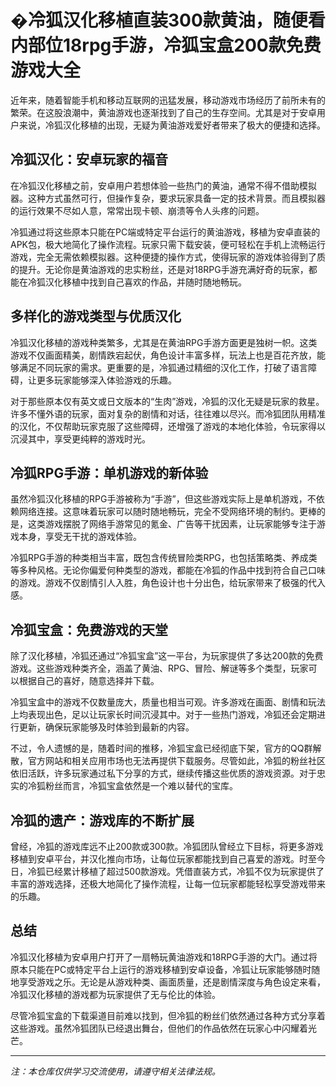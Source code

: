 # �冷狐汉化移植直装300款黄油，随便看内部位18rpg手游，冷狐宝盒200款免费游戏大全

近年来，随着智能手机和移动互联网的迅猛发展，移动游戏市场经历了前所未有的繁荣。在这股浪潮中，黄油游戏也逐渐找到了自己的生存空间。尤其是对于安卓用户来说，冷狐汉化移植的出现，无疑为黄油游戏爱好者带来了极大的便捷和选择。

## 冷狐汉化：安卓玩家的福音

在冷狐汉化移植之前，安卓用户若想体验一些热门的黄油，通常不得不借助模拟器。这种方式虽然可行，但操作复杂，要求玩家具备一定的技术背景。而且模拟器的运行效果不尽如人意，常常出现卡顿、崩溃等令人头疼的问题。

冷狐通过将这些原本只能在PC端或特定平台运行的黄油游戏，移植为安卓直装的APK包，极大地简化了操作流程。玩家只需下载安装，便可轻松在手机上流畅运行游戏，完全无需依赖模拟器。这种便捷的操作方式，使得玩家的游戏体验得到了质的提升。无论你是黄油游戏的忠实粉丝，还是对18RPG手游充满好奇的玩家，都能在冷狐汉化移植中找到自己喜欢的作品，并随时随地畅玩。

## 多样化的游戏类型与优质汉化

冷狐汉化移植的游戏种类繁多，尤其是在黄油RPG手游方面更是独树一帜。这类游戏不仅画面精美，剧情跌宕起伏，角色设计丰富多样，玩法上也是百花齐放，能够满足不同玩家的需求。更重要的是，冷狐通过精细的汉化工作，打破了语言障碍，让更多玩家能够深入体验游戏的乐趣。

对于那些原本仅有英文或日文版本的“生肉”游戏，冷狐的汉化无疑是玩家的救星。许多不懂外语的玩家，面对复杂的剧情和对话，往往难以尽兴。而冷狐团队用精准的汉化，不仅帮助玩家克服了这些障碍，还增强了游戏的本地化体验，令玩家得以沉浸其中，享受更纯粹的游戏时光。

## 冷狐RPG手游：单机游戏的新体验

虽然冷狐汉化移植的RPG手游被称为“手游”，但这些游戏实际上是单机游戏，不依赖网络连接。这意味着玩家可以随时随地畅玩，完全不受网络环境的制约。更棒的是，这类游戏摆脱了网络手游常见的氪金、广告等干扰因素，让玩家能够专注于游戏本身，享受无干扰的游戏体验。

冷狐RPG手游的种类相当丰富，既包含传统冒险类RPG，也包括策略类、养成类等多种风格。无论你偏爱何种类型的游戏，都能在冷狐的作品中找到符合自己口味的游戏。游戏不仅剧情引人入胜，角色设计也十分出色，给玩家带来了极强的代入感。

## 冷狐宝盒：免费游戏的天堂

除了汉化移植，冷狐还通过“冷狐宝盒”这一平台，为玩家提供了多达200款的免费游戏。这些游戏种类齐全，涵盖了黄油、RPG、冒险、解谜等多个类型，玩家可以根据自己的喜好，随意选择并下载。

冷狐宝盒中的游戏不仅数量庞大，质量也相当可观。许多游戏在画面、剧情和玩法上均表现出色，足以让玩家长时间沉浸其中。对于一些热门游戏，冷狐还会定期进行更新，确保玩家能够及时体验到最新的内容。

不过，令人遗憾的是，随着时间的推移，冷狐宝盒已经彻底下架，官方的QQ群解散，官方网站和相关应用市场也无法再提供下载服务。尽管如此，冷狐的粉丝社区依旧活跃，许多玩家通过私下分享的方式，继续传播这些优质的游戏资源。对于忠实的冷狐粉丝而言，冷狐宝盒依然是一个难以替代的宝库。

## 冷狐的遗产：游戏库的不断扩展

曾经，冷狐的游戏库远不止200款或300款。冷狐团队曾经立下目标，将更多游戏移植到安卓平台，并汉化推向市场，让每位玩家都能找到自己喜爱的游戏。时至今日，冷狐已经累计移植了超过500款游戏。凭借直装方式，冷狐不仅为玩家提供了丰富的游戏选择，还极大地简化了操作流程，让每一位玩家都能轻松享受游戏带来的乐趣。

## 总结

冷狐汉化移植为安卓用户打开了一扇畅玩黄油游戏和18RPG手游的大门。通过将原本只能在PC或特定平台上运行的游戏移植到安卓设备，冷狐让玩家能够随时随地享受游戏之乐。无论是从游戏种类、画面质量，还是剧情深度与角色设定来看，冷狐汉化移植的游戏都为玩家提供了无与伦比的体验。

尽管冷狐宝盒的下载渠道目前难以找到，但冷狐的粉丝们依然通过各种方式分享着这些游戏。虽然冷狐团队已经退出舞台，但他们的作品依然在玩家心中闪耀着光芒。

---

*注：本仓库仅供学习交流使用，请遵守相关法律法规。*